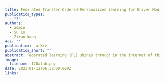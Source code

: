 ```yaml
---
title: Federated Transfer-Ordered-Personalized Learning for Driver Monitoring Application
publication_types:
  - "3"
authors:
  - admin
  - Su Lu
  - Ziran Wang
doi: ''
publication: _arXiv_
publication_short: ""
abstract: Federated learning (FL) shines through in the internet of things (IoT) with its ability to realize collaborative learning and improve learning efficiency by sharing client model parameters trained on local data. Although FL has been successfully applied to various domains, including driver monitoring application (DMA) on the internet of vehicles (IoV), its usages still face some open issues, such as data and system heterogeneity, large-scale parallelism communication resources, malicious attacks, and data poisoning. This paper proposes a federated transfer-ordered-personalized learning (FedTOP) framework to address the above problems and test on two real-world datasets with and without system heterogeneity. The performance of the three extensions, transfer, ordered, and personalized, is compared by an ablation study and achieves 92.32% and 95.96% accuracy on the test clients of two datasets, respectively. Compared to the baseline, there is a 462% improvement in accuracy and a 37.46% reduction in communication resource consumption. The results demonstrate that the proposed FedTOP can be used as a highly accurate, streamlined, privacy-preserving, cybersecurity-oriented, personalized framework for DMA.
image:
  filename: 120alab.png
date: 2023-01-12T06:32:00.000Z
links:
---
```

